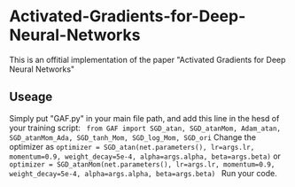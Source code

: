 # Activated-Gradients-for-Deep-Neural-Networks
This is an offitial implementation of the paper "Activated Gradients for Deep Neural Networks"

## Useage
Simply put "GAF.py" in your main file path, and add this line in the hesd of your training script:
``` from GAF import SGD_atan, SGD_atanMom, Adam_atan, SGD_atanMom_Ada, SGD_tanh_Mom, SGD_log_Mom, SGD_ori```
Change the optimizer as
``` optimizer = SGD_atan(net.parameters(), lr=args.lr, momentum=0.9, weight_decay=5e-4, alpha=args.alpha, beta=args.beta) ```
or 
``` optimizer = SGD_atanMom(net.parameters(), lr=args.lr, momentum=0.9, weight_decay=5e-4, alpha=args.alpha, beta=args.beta)  ```
Run your code. 

